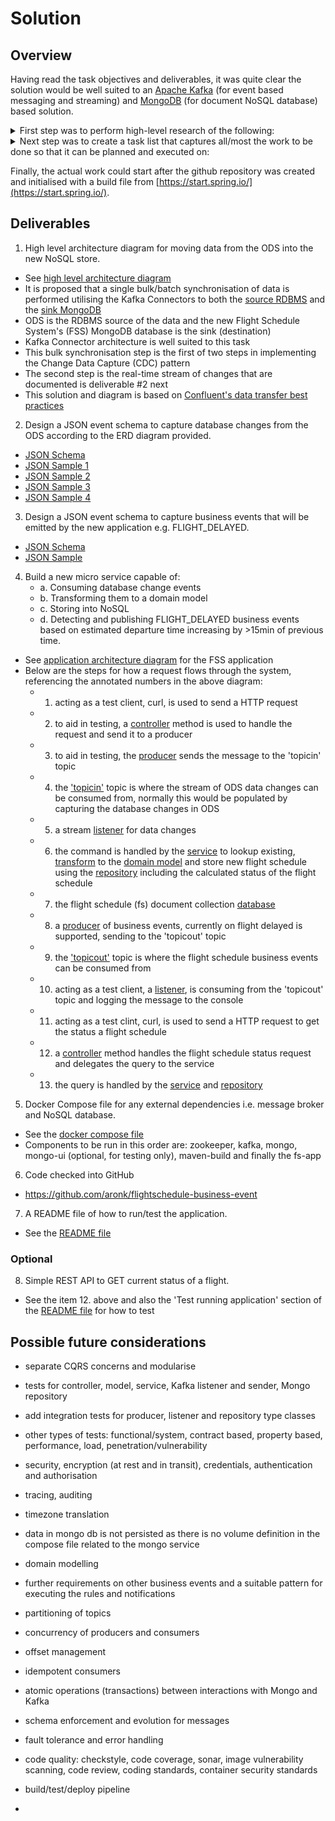 # Solution

## Overview
Having read the task objectives and deliverables, it was quite clear the solution would be well suited to an [Apache Kafka](https://kafka.apache.org/documentation/) (for event based messaging and streaming) and [MongoDB](https://www.mongodb.com/what-is-mongodb) (for document NoSQL database) based solution.

<details>
  <summary>First step was to perform high-level research of the following:</summary>
  
  - docker image for [Apache Kafka](https://github.com/wurstmeister/kafka-docker) and [MongoDB](https://hub.docker.com/_/mongo)
  - client library and APIs available from Java to interface with Apache Kafka and MongoDB using [Spring Data](https://docs.spring.io/spring-data/mongodb/docs/current/reference/html/#)
  - JSON schema for the definition of the JSON payloads
  - patterns for moving data from RDBMS into NoSQL document database
</details>

<details>
  <summary>Next step was to create a task list that captures all/most the work to be done so that it can be planned and executed on:</summary>
  
  - design how to [batch transfer data](https://www.confluent.io/blog/no-more-silos-how-to-integrate-your-databases-with-apache-kafka-and-cdc) from [RDBMS](https://www.confluent.io/hub/confluentinc/kafka-connect-jdbc) to [MongoDB](https://www.confluent.io/hub/mongodb/kafka-connect-mongodb)
  - design [JSON schema](https://json-schema.org/) for CDC
  - design JSON schema for 'flight-delayed' business event
  - design the model for the 'flight-schedule-business-event' service, JSON, in Mongo db
  - how to [validate JSON schema](https://www.jsonschemavalidator.net/)
  - bare bones app, [Java 8](https://hub.docker.com/_/openjdk), [Maven](maven:3.5-jdk-8-alpine), Spring Boot 2 with Kafka and Spring Data MongoDB
  - github repo, [README](https://github.com/aronk/flightschedule-business-event/blob/master/README.md),
  - [Kafka docker image](https://github.com/wurstmeister/kafka-docker)
  - Kafka topic '1-in' : input, partitions?
  - Kafka topic '2-out' : output, partitions?
  - listener/consumer for '1-in'
  - producer for '2-out'
  - how to test Kafka locally
  - [MongoDB docker image](https://hub.docker.com/_/mongo)
  - Mongo document 'flight-schedule', with key flightScheduleId and value the JSON model
  - repository for saving (creating/updating), reading a single FlightSchedule object
  - how to [test MongoDB locally](https://github.com/spring-projects/spring-data-book/tree/master/mongodb)
  - service to work out if any business events ('flight-delayed') need firing
  - pom.xml to build the app
  - Dockerfile/Dockerfile.maven to package the app
  - docker-compose.yml to build, package and run the app
  - how to [add messages/records](https://github.com/wurstmeister/kafka-docker/wiki/Connectivity) to '1-in' to be able to test the running application
  - how to [view/read messages/records](https://github.com/wurstmeister/kafka-docker/wiki/Connectivity) from 2-out' to be able to test the running application
  - Optional: add REST endpoint, Controller method GET /flight-schedule/{flight-schedule-id} : FlightSchedule
  - should FlightSchedule store/reference the latest/active business events, i.e. 'flight-delayed'?
</details>

Finally, the actual work could start after the github repository was created and initialised with a build file from [https://start.spring.io/](https://start.spring.io/).

## Deliverables
1. High level architecture diagram for moving data from the ODS into the new NoSQL store.
- See [high level architecture diagram](docs/ods-fss-architecture-diagram.png)
- It is proposed that a single bulk/batch synchronisation of data is performed utilising the Kafka Connectors to both the [source RDBMS](https://www.confluent.io/hub/confluentinc/kafka-connect-jdbc) and the [sink MongoDB](https://www.confluent.io/hub/mongodb/kafka-connect-mongodb)
- ODS is the RDBMS source of the data and the new Flight Schedule System's (FSS) MongoDB database is the sink (destination)
- Kafka Connector architecture is well suited to this task  
- This bulk synchronisation step is the first of two steps in implementing the Change Data Capture (CDC) pattern
- The second step is the real-time stream of changes that are documented is deliverable #2 next
- This solution and diagram is based on [Confluent's data transfer best practices](https://www.confluent.io/blog/no-more-silos-how-to-integrate-your-databases-with-apache-kafka-and-cdc)

2. Design a JSON event schema to capture database changes from the ODS according to the ERD diagram provided.
- [JSON Schema](docs/flight-schedule-data-event.schema.json)
- [JSON Sample 1](docs/flight-schedule-data-event-001.json)
- [JSON Sample 2](docs/flight-schedule-data-event-002.json)
- [JSON Sample 3](docs/flight-schedule-data-event-003.json)
- [JSON Sample 4](docs/flight-schedule-data-event-004.json)

3. Design a JSON event schema to capture business events that will be emitted by the new application e.g. FLIGHT_DELAYED.
- [JSON Schema](docs/flight-schedule-business-event.schema.json)
- [JSON Sample](docs/flight-schedule-business-event.json)

4. Build a new micro service capable of:
    - a. Consuming database change events
    - b. Transforming them to a domain model
    - c. Storing into NoSQL
    - d. Detecting and publishing FLIGHT_DELAYED business events based on estimated departure time increasing by >15min of previous time.
- See [application architecture diagram](docs/application-architecture-medium.png) for the FSS application
- Below are the steps for how a request flows through the system, referencing the annotated numbers in the above diagram:
    - 1. acting as a test client, curl, is used to send a HTTP request
    - 2. to aid in testing, a [controller](src/main/java/com/aron/flightschedule/controller/FlightScheduleDataEventTestController.java) method is used to handle the request and send it to a producer
    - 3. to aid in testing, the [producer](src/main/java/com/aron/flightschedule/service/DataEventProducer.java) sends the message to the 'topicin' topic
    - 4. the ['topicin'](src/main/resources/application.yml#L33) topic is where the stream of ODS data changes can be consumed from, normally this would be populated by capturing the database changes in ODS
    - 5. a stream [listener](src/main/java/com/aron/flightschedule/service/FlightScheduleDataEventListener.java) for data changes
    - 6. the command is handled by the [service](src/main/java/com/aron/flightschedule/service/FlightScheduleService.java) to lookup existing, [transform](src/main/java/com/aron/flightschedule/model/FlightScheduleTransformer.java) to the [domain model](src/main/java/com/aron/flightschedule/model/FlightSchedule.java) and store new flight schedule using the [repository](src/main/java/com/aron/flightschedule/repository/FlightScheduleRepository.java) including the calculated status of the flight schedule
    - 7. the flight schedule (fs) document collection [database](src/main/resources/application.yml#L20)
    - 8. a [producer](src/main/java/com/aron/flightschedule/service/BusinessEventProducer.java) of business events, currently on flight delayed is supported, sending to the 'topicout' topic
    - 9. the ['topicout'](src/main/resources/application.yml#L44) topic is where the flight schedule business events can be consumed from
    - 10. acting as a test client, a [listener](src/main/java/com/aron/flightschedule/service/FlightScheduleBusinessEventTestListener.java), is consuming from the 'topicout' topic and logging the message to the console
    - 11. acting as a test clint, curl, is used to send a HTTP request to get the status a flight schedule
    - 12. a [controller](src/main/java/com/aron/flightschedule/controller/FlightScheduleController.java) method handles the flight schedule status request and delegates the query to the service
    - 13. the query is handled by the [service](src/main/java/com/aron/flightschedule/service/FlightScheduleService.java) and [repository](src/main/java/com/aron/flightschedule/repository/FlightScheduleRepository.java)

5. Docker Compose file for any external dependencies i.e. message broker and NoSQL database.
- See the [docker compose file](docker-compose.yml)
- Components to be run in this order are: zookeeper, kafka, mongo, mongo-ui (optional, for testing only), maven-build and finally the fs-app

6. Code checked into GitHub
- https://github.com/aronk/flightschedule-business-event

7. A README file of how to run/test the application.
- See the [README file](README.md)

### Optional
8. Simple REST API to GET current status of a flight.
- See the item 12. above and also the 'Test running application' section of the [README file](README.md) for how to test

## Possible future considerations
- separate CQRS concerns and modularise
- tests for controller, model, service, Kafka listener and sender, Mongo repository
- add integration tests for producer, listener and repository type classes
- other types of tests: functional/system, contract based, property based, performance, load, penetration/vulnerability
- security, encryption (at rest and in transit), credentials, authentication and authorisation
- tracing, auditing
- timezone translation
- data in mongo db is not persisted as there is no volume definition in the compose file related to the mongo service
- domain modelling
- further requirements on other business events and a suitable pattern for executing the rules and notifications
- partitioning of topics
- concurrency of producers and consumers
- offset management
- idempotent consumers
- atomic operations (transactions) between interactions with Mongo and Kafka
- schema enforcement and evolution for messages
- fault tolerance and error handling
- code quality: checkstyle, code coverage, sonar, image vulnerability scanning, code review, coding standards, container security standards
- build/test/deploy pipeline
 

- 

